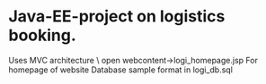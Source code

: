 # Java-EE-project on logistics booking.
Uses MVC architecture \\
open webcontent->logi_homepage.jsp For homepage of website
Database sample format in logi_db.sql
